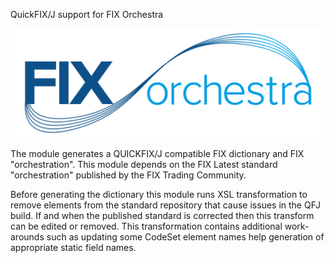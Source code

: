QuickFIX/J support for FIX Orchestra

![](../repository-quickfix/FIXorchestraLogo.png)

The module generates a QUICKFIX/J compatible FIX dictionary and FIX "orchestration".
This module depends on the FIX Latest standard "orchestration" published by the FIX Trading Community.

Before generating the dictionary this module runs XSL transformation to remove elements from the standard repository that cause issues in the QFJ build. If and when the published standard is corrected then this transform can be edited or removed.
This transformation contains additional work-arounds such as updating some CodeSet element names help generation of appropriate static field names.
